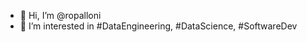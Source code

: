 - 👋 Hi, I’m @ropalloni
- 👀 I’m interested in #DataEngineering, #DataScience, #SoftwareDev

<!---
ropalloni/ropalloni is a ✨ special ✨ repository because its `README.md` (this file) appears on your GitHub profile.
You can click the Preview link to take a look at your changes.
--->
